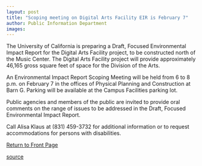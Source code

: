 ```yaml
---
layout: post
title: "Scoping meeting on Digital Arts Facility EIR is February 7"
author: Public Information Department
images:
---
```


The University of California is preparing a Draft, Focused Environmental Impact Report for the Digital Arts Facility project, to be constructed north of the Music Center. The Digital Arts Facility project will provide approximately 46,165 gross square feet of space for the Division of the Arts.

An Environmental Impact Report Scoping Meeting will be held from 6 to 8 p.m. on February 7 in the offices of Physical Planning and Construction at Barn G. Parking will be available at the Campus Facilities parking lot.

Public agencies and members of the public are invited to provide oral comments on the range of issues to be addressed in the Draft, Focused Environmental Impact Report.

Call Alisa Klaus at (831) 459-3732 for additional information or to request accommodations for persons with disabilities.

  

[Return to Front Page][1]

[1]: http://currents.ucsc.edu/

[source](http://www1.ucsc.edu/currents/04-05/01-31/brief-eir.asp "Permalink to brief-eir")

